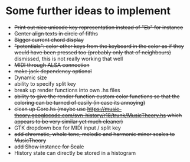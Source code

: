 Some further ideas to implement
===============================

* ~~Print out nice unicode key representation instead of "Eb" for instance~~
* ~~Center align texts in circle of fifths~~
* ~~Bigger current chord display~~
* ~~"potentials": color other keys from the keyboard in the color as if they
  would have been pressed too (probably only that of neighbours)~~ dismissed,
  this is not really working that well
* ~~MIDI through ALSA connection~~
* ~~make jack dependency optional~~
* Dynamic size
* ability to specify split key
* break up render functions into own .hs files
* ~~ability to give the render function custom color functions so that the
  coloring can be turned of easily (in case its annoying)~~
* ~~clean up Core.hs (maybe use https://music-theory.googlecode.com/svn-history/r18/trunk/MusicTheory.hs which appears to be very similar yet much cleaner)~~
* GTK dropdown box for MIDI input / split key
* ~~add chromatic, whole tone, melodic and harmonic minor scales to MusicTheory~~
* ~~add Show instance for Scale~~
* History state can directly be stored in a histogram
